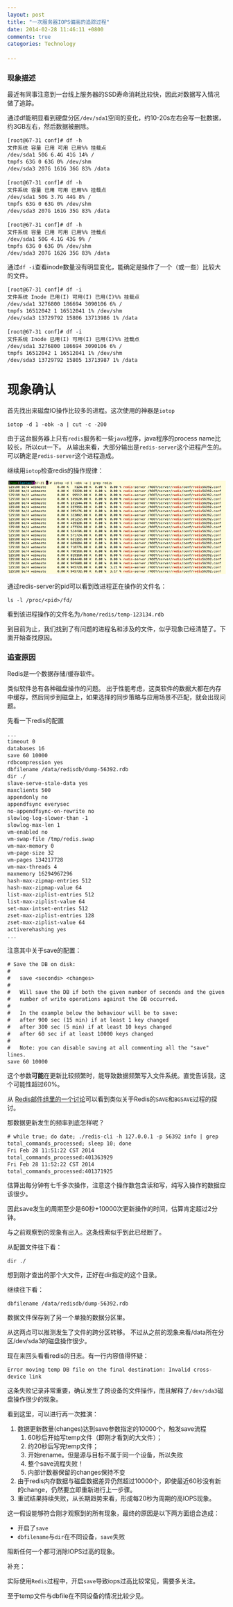 ```yaml
---
layout: post
title: "一次服务器IOPS偏高的追踪过程"
date: 2014-02-28 11:46:11 +0800
comments: true
categories: Technology

---
```


### 现象描述

最近有同事注意到一台线上服务器的SSD寿命消耗比较快，因此对数据写入情况做了追踪。

通过df能明显看到硬盘分区`/dev/sda1`空间的变化，约10-20s左右会写一批数据，约3GB左右，然后数据被删除。

    [root@67-31 conf]# df -h
    文件系统 容量 已用 可用 已用%% 挂载点
    /dev/sda1 50G 6.4G 41G 14% /
    tmpfs 63G 0 63G 0% /dev/shm
    /dev/sda3 207G 161G 36G 83% /data
    
    [root@67-31 conf]# df -h
    文件系统 容量 已用 可用 已用%% 挂载点
    /dev/sda1 50G 3.7G 44G 8% /
    tmpfs 63G 0 63G 0% /dev/shm
    /dev/sda3 207G 161G 35G 83% /data
    
    [root@67-31 conf]# df -h
    文件系统 容量 已用 可用 已用%% 挂载点
    /dev/sda1 50G 4.1G 43G 9% /
    tmpfs 63G 0 63G 0% /dev/shm
    /dev/sda3 207G 162G 35G 83% /data

通过`df -i`查看inode数量没有明显变化，能确定是操作了一个（或一些）比较大的文件。

    [root@67-31 conf]# df -i
    文件系统 Inode 已用(I) 可用(I) 已用(I)%% 挂载点
    /dev/sda1 3276800 186694 3090106 6% /
    tmpfs 16512042 1 16512041 1% /dev/shm
    /dev/sda3 13729792 15806 13713986 1% /data
    
    [root@67-31 conf]# df -i
    文件系统 Inode 已用(I) 可用(I) 已用(I)%% 挂载点
    /dev/sda1 3276800 186694 3090106 6% /
    tmpfs 16512042 1 16512041 1% /dev/shm
    /dev/sda3 13729792 15805 13713987 1% /data

# 现象确认

首先找出来磁盘IO操作比较多的进程。这次使用的神器是`iotop`

    iotop -d 1 -obk -a | cut -c -200

由于这台服务器上只有`redis`服务和一些`java`程序，java程序的process name比较长，所以cut一下。
从输出来看，大部分输出是`redis-server`这个进程产生的。可以确定是`redis-server`这个进程造成。

继续用`iotop`检查redis的操作规律：

![Redis High Iops](/images/2014/redis-high-iops.png)

通过redis-server的pid可以看到改进程正在操作的文件名：

    ls -l /proc/<pid>/fd/

看到该进程操作的文件名为`/home/redis/temp-123134.rdb`


到目前为止，我们找到了有问题的进程名和涉及的文件，似乎现象已经清楚了。下面开始查找原因。

### 追查原因

Redis是一个数据存储/缓存软件。

类似软件总有各种磁盘操作的问题。
出于性能考虑，这类软件的数据大都在内存中缓存，然后同步到磁盘上，如果选择的同步策略与应用场景不匹配，就会出现问题。


先看一下redis的配置

    ...
    timeout 0
    databases 16
    save 60 10000
    rdbcompression yes
    dbfilename /data/redisdb/dump-56392.rdb
    dir ./
    slave-serve-stale-data yes
    maxclients 500
    appendonly no
    appendfsync everysec
    no-appendfsync-on-rewrite no
    slowlog-log-slower-than -1
    slowlog-max-len 1
    vm-enabled no
    vm-swap-file /tmp/redis.swap
    vm-max-memory 0
    vm-page-size 32
    vm-pages 134217728
    vm-max-threads 4
    maxmemory 16294967296
    hash-max-zipmap-entries 512
    hash-max-zipmap-value 64
    list-max-ziplist-entries 512
    list-max-ziplist-value 64
    set-max-intset-entries 512
    zset-max-ziplist-entries 128
    zset-max-ziplist-value 64
    activerehashing yes
    ...

注意其中关于save的配置：

    # Save the DB on disk:
    #
    #   save <seconds> <changes>
    #
    #   Will save the DB if both the given number of seconds and the given
    #   number of write operations against the DB occurred.
    #
    #   In the example below the behaviour will be to save:
    #   after 900 sec (15 min) if at least 1 key changed
    #   after 300 sec (5 min) if at least 10 keys changed
    #   after 60 sec if at least 10000 keys changed
    #
    #   Note: you can disable saving at all commenting all the "save" lines.
    save 60 10000

这个参数**可能**在更新比较频繁时，能导致数据频繁写入文件系统。直觉告诉我，这个可能性超过60%。

从
[Redis邮件组里的一个讨论](https://groups.google.com/forum/?fromgroups=#!searchin/redis-db/temporary$20file/redis-db/pE1PloNh20U/4P5Y2WyU9w8J)可以看到类似关于Redis的`SAVE`和`BGSAVE`过程的探讨。

那数据更新发生的频率到底怎样呢？

    # while true; do date; ./redis-cli -h 127.0.0.1 -p 56392 info | grep total_commands_processed; sleep 10; done
    Fri Feb 28 11:51:22 CST 2014
    total_commands_processed:401363929
	Fri Feb 28 11:52:22 CST 2014
	total_commands_processed:401371925

估算出每分钟有七千多次操作，注意这个操作数包含读和写，纯写入操作的数据应该很少。

因此save发生的周期至少是60秒+10000次更新操作的时间，估算肯定超过2分钟。

与之前观察到的现象有出入。这条线索似乎到此已经断了。


从配置文件往下看：

    dir ./

想到刚才查出的那个大文件，正好在dir指定的这个目录。

继续往下看：

    dbfilename /data/redisdb/dump-56392.rdb

数据文件保存到了另一个单独的数据分区里。

从这两点可以推测发生了文件的跨分区转移。
不过从之前的现象来看/data所在分区/dev/sda3的磁盘操作很少。


现在来回头看看redis的日志。有一行内容值得怀疑：

    Error moving temp DB file on the final destination: Invalid cross-device link


这条失败记录非常重要，确认发生了跨设备的文件操作，而且解释了`/dev/sda3`磁盘操作很少的现象。


看到这里，可以进行再一次推演：

1. 数据更新数量(changes)达到save参数指定的10000个，触发save流程
   1. 60秒后开始写temp文件（即刚才看到的大文件）；
   1. 约20秒后写完temp文件；
   1. 开始rename。但是源与目标不属于同一个设备，所以失败
   1. 整个save流程失败！
   1. 内部计数器保留的changes保持不变
2. 由于redis内存数据与磁盘数据差异仍然超过10000个，即使最近60秒没有新的change，仍然要立即重新进行上一步骤。
3. 重试结果持续失败，从长期趋势来看，形成每20秒为周期的高IOPS现象。

这一假设能够符合刚才观察到的所有现象，最终的原因是以下两方面组合造成：

* 开启了`save`
* `dbfilename`与`dir`在不同设备，`save`失败

阻断任何一个都可消除IOPS过高的现象。


补充：

实际使用`Redis`过程中，开启`save`导致iops过高比较常见，需要多关注。

至于temp文件与dbfile在不同设备的情况比较少见。

